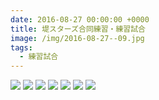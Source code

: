 ```yaml
---
date: 2016-08-27 00:00:00 +0000
title: 堤スターズ合同練習・練習試合
image: /img/2016-08-27--09.jpg
tags:
  - 練習試合
---
```


![](/img/2016-08-27--01.jpg)
![](/img/2016-08-27--02.jpg)
![](/img/2016-08-27--03.jpg)
![](/img/2016-08-27--04.jpg)
![](/img/2016-08-27--05.jpg)
![](/img/2016-08-27--06.jpg)
![](/img/2016-08-27--07.jpg)
